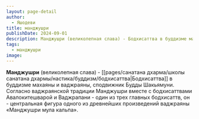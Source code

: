 ```yaml
---
layout: page-detail
author:
  - Яшодеви
title: манджушри
publishDate: 2024-09-01
description: Манджушри (великолепная слава) - Бодхисаттва в буддизме махаяны и ваджраяны, сподвижник Будды Шакьямуни. Согласно ваджраянской традиции Манджушри вместе с бодхисаттвами Авалокитешварой и Ваджрапани - один из трех главных бодхисаттв, он - центральная фигура одного из древнейших произведений ваджраяны «Манджушри мула кальпа».
tags:
  - манджушри
image:
---
```

**Манджушри** (великолепная слава) - [[pages/санатана дхарма/школы санатана дхармы/настика/буддизм/бодхисаттва|Бодхисаттва]] в буддизме махаяны и ваджраяны, сподвижник Будды Шакьямуни. Согласно ваджраянской традиции Манджушри вместе с бодхисаттвами Авалокитешварой и Ваджрапани - один из трех главных бодхисаттв, он - центральная фигура одного из древнейших произведений ваджраяны «Манджушри мула кальпа».

